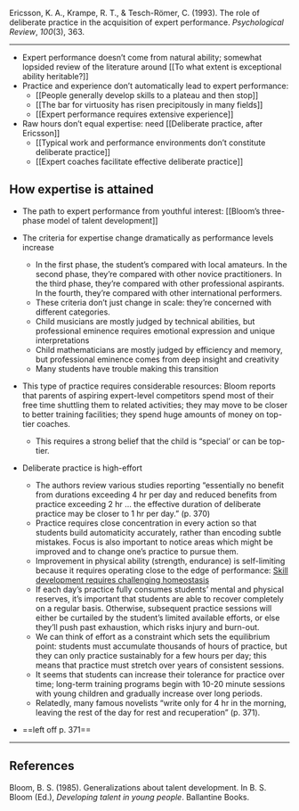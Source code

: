 Ericsson, K. A., Krampe, R. T., & Tesch-Römer, C. (1993). The role of deliberate practice in the acquisition of expert performance. _Psychological Review_, _100_(3), 363.

---

- Expert performance doesn’t come from natural ability; somewhat lopsided review of the literature around [[To what extent is exceptional ability heritable?]]
- Practice and experience don’t automatically lead to expert performance:
    - [[People generally develop skills to a plateau and then stop]]
    - [[The bar for virtuosity has risen precipitously in many fields]]
    - [[Expert performance requires extensive experience]]
- Raw hours don’t equal expertise: need [[Deliberate practice, after Ericsson]]
    - [[Typical work and performance environments don’t constitute deliberate practice]]
    - [[Expert coaches facilitate effective deliberate practice]]

## How expertise is attained

- The path to expert performance from youthful interest: [[Bloom’s three-phase model of talent development]]
    
- The criteria for expertise change dramatically as performance levels increase
    
    - In the first phase, the student’s compared with local amateurs. In the second phase, they’re compared with other novice practitioners. In the third phase, they’re compared with other professional aspirants. In the fourth, they’re compared with other international performers.
    - These criteria don’t just change in scale: they’re concerned with different categories.
    - Child musicians are mostly judged by technical abilities, but professional eminence requires emotional expression and unique interpretations
    - Child mathematicians are mostly judged by efficiency and memory, but professional eminence comes from deep insight and creativity
    - Many students have trouble making this transition
- This type of practice requires considerable resources: Bloom reports that parents of aspiring expert-level competitors spend most of their free time shuttling them to related activities; they may move to be closer to better training facilities; they spend huge amounts of money on top-tier coaches.
    
    - This requires a strong belief that the child is “special’ or can be top-tier.
- Deliberate practice is high-effort
    
    - The authors review various studies reporting “essentially no benefit from durations exceeding 4 hr per day and reduced benefits from practice exceeding 2 hr … the effective duration of deliberate practice may be closer to 1 hr per day.” (p. 370)
    - Practice requires close concentration in every action so that students build automaticity accurately, rather than encoding subtle mistakes. Focus is also important to notice areas which might be improved and to change one’s practice to pursue them.
    - Improvement in physical ability (strength, endurance) is self-limiting because it requires operating close to the edge of performance: [Skill development requires challenging homeostasis](https://notes.andymatuschak.org/zV6BU6otjQF7BPeJkskyoaT)
    - If each day’s practice fully consumes students’ mental and physical reserves, it’s important that students are able to recover completely on a regular basis. Otherwise, subsequent practice sessions will either be curtailed by the student’s limited available efforts, or else they’ll push past exhaustion, which risks injury and burn-out.
    - We can think of effort as a constraint which sets the equilibrium point: students must accumulate thousands of hours of practice, but they can only practice sustainably for a few hours per day; this means that practice must stretch over years of consistent sessions.
    - It seems that students can increase their tolerance for practice over time; long-term training programs begin with 10-20 minute sessions with young children and gradually increase over long periods.
    - Relatedly, many famous novelists “write only for 4 hr in the morning, leaving the rest of the day for rest and recuperation” (p. 371).
- ==left off p. 371==
    

---

## References

Bloom, B. S. (1985). Generalizations about talent development. In B. S. Bloom (Ed.), _Developing talent in young people_. Ballantine Books.